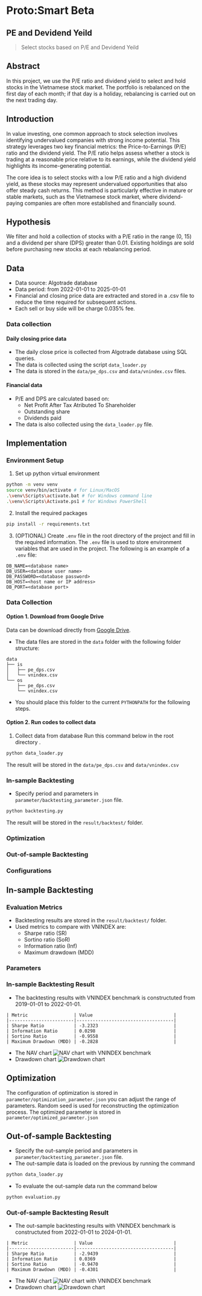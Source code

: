 # Proto:Smart Beta

## PE and Devidend Yeild
> Select stocks based on P/E and Devidend Yeild

## Abstract
In this project, we use the P/E ratio and dividend yield to select and hold stocks in the Vietnamese stock market. The portfolio is rebalanced on the first day of each month; if that day is a holiday, rebalancing is carried out on the next trading day.

## Introduction
In value investing, one common approach to stock selection involves identifying undervalued companies with strong income potential. This strategy leverages two key financial metrics: the Price-to-Earnings (P/E) ratio and the dividend yield. The P/E ratio helps assess whether a stock is trading at a reasonable price relative to its earnings, while the dividend yield highlights its income-generating potential.

The core idea is to select stocks with a low P/E ratio and a high dividend yield, as these stocks may represent undervalued opportunities that also offer steady cash returns. This method is particularly effective in mature or stable markets, such as the Vietnamese stock market, where dividend-paying companies are often more established and financially sound.

## Hypothesis
We filter and hold a collection of stocks with a P/E ratio in the range (0, 15) and a dividend per share (DPS) greater than 0.01. Existing holdings are sold before purchasing new stocks at each rebalancing period.

## Data
- Data source: Algotrade database
- Data period: from 2022-01-01 to 2025-01-01
- Financial and closing price data are extracted and stored in a .csv file to reduce the time required for subsequent actions.
- Each sell or buy side will be charge 0.035% fee.
### Data collection
#### Daily closing price data
- The daily close price is collected from Algotrade database using SQL queries. 
- The data is collected using the script `data_loader.py` 
- The data is stored in the `data/pe_dps.csv` and `data/vnindex.csv` files. 

#### Financial data
- P/E and DPS are calculated based on:
    - Net Profit After Tax Atributed To Shareholder
    - Outstanding share
    - Dividends paid
- The data is also collected using the `data_loader.py` file.

## Implementation
### Environment Setup
1. Set up python virtual environment
```bash
python -m venv venv
source venv/bin/activate # for Linux/MacOS
.\venv\Scripts\activate.bat # for Windows command line
.\venv\Scripts\Activate.ps1 # for Windows PowerShell
```
2. Install the required packages
```bash
pip install -r requirements.txt
```
3. (OPTIONAL) Create `.env` file in the root directory of the project and fill in the required information. The `.env` file is used to store environment variables that are used in the project. The following is an example of a `.env` file:
```env
DB_NAME=<database name>
DB_USER=<database user name>
DB_PASSWORD=<database password>
DB_HOST=<host name or IP address>
DB_PORT=<database port>
```

### Data Collection
#### Option 1. Download from Google Drive
Data can be download directly from [Google Drive](https://drive.google.com/drive/folders/1HleJFa_26hRajpOlmaREhcioXv9RSSUe?usp=drive_link).
- The data files are stored in the `data` folder with the following folder structure:
```
data
├── is
│   ├── pe_dps.csv
│   └── vnindex.csv
└── os
    ├── pe_dps.csv
    └── vnindex.csv
```
- You should place this folder to the current ```PYTHONPATH``` for the following steps.
#### Option 2. Run codes to collect data
1. Collect data from database
Run this command below in the root directory .
```bash
python data_loader.py
```
The result will be stored in the `data/pe_dps.csv` and `data/vnindex.csv`
### In-sample Backtesting
- Specify period and parameters in `parameter/backtesting_parameter.json` file.
```bash
python backtesting.py
```
The result will be stored in the `result/backtest/` folder.

### Optimization
### Out-of-sample Backtesting
### Configurations
## In-sample Backtesting
### Evaluation Metrics
- Backtesting results are stored in the `result/backtest/` folder. 
- Used metrics to compare with VNINDEX are: 
  - Sharpe ratio (SR)
  - Sortino ratio (SoR)
  - Information ratio (Inf)
  - Maximum drawdown (MDD)
### Parameters
### In-sample Backtesting Result
- The backtesting results with VNINDEX benchmark is constructuted from 2019-01-01 to 2022-01-01.
```
| Metric                 | Value                              |
|------------------------|------------------------------------|
| Sharpe Ratio           | -3.2323                            |
| Information Ratio      | 0.0298                             |
| Sortino Ratio          | -0.9558                            |
| Maximum Drawdown (MDD) | -0.2828                            |
```
- The NAV chart
![NAV chart with VNINDEX benchmark](result/backtest/nav.png)
- Drawdown chart
![Drawdown chart](result/backtest/drawdown.png)

## Optimization
The configuration of optimization is stored in `parameter/optimization_parameter.json` you can adjust the range of parameters. Random seed is used for reconstructing the optimization process. The optimized parameter is stored in `parameter/optimized_parameter.json`
## Out-of-sample Backtesting
- Specify the out-sample period and parameters in `parameter/backtesting_parameter.json` file.
- The out-sample data is loaded on the previous by running the command
```bash
python data_loader.py
```
- To evaluate the out-sample data run the command below
```bash
python evaluation.py
```
### Out-of-sample Backtesting Result
- The out-sample backtesting results with VNINDEX benchmark is constructuted from 2022-01-01 to 2024-01-01.
```
| Metric                 | Value                              |
|------------------------|------------------------------------|
| Sharpe Ratio           | -2.9439                            |
| Information Ratio      | 0.0369                             |
| Sortino Ratio          | -0.9470                            |
| Maximum Drawdown (MDD) | -0.4301                            |
```
- The NAV chart
![NAV chart with VNINDEX benchmark](result/optimization/nav.png)
- Drawdown chart
![Drawdown chart](result/optimization/drawdown.png)
